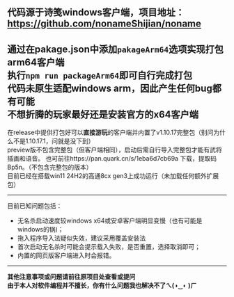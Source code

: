 代码源于诗笺windows客户端，项目地址：https://github.com/nonameShijian/noname  
---
通过在**pakage.json**中添加`pakageArm64`选项实现打包arm64客户端    
执行`npm run packageArm64`即可自行完成打包  
**代码未原生适配windows arm，因此产生任何bug都有可能**     
**不想折腾的玩家最好还是安装官方的x64客户端**
---
在release中提供打包好可以**直接游玩**的客户端并内置了v1.10.17完整包（别问为什么不是1.10.17.1，问就是没下到）  
preview版不包含完整包（但客户端相同），启动后需自行导入完整包才能有武将插画和语音。
也可前往https://pan.quark.cn/s/1eba6d7cb69a 下载，提取码Bp5n。（不包含完整包的版本）    
目前已经在搭载win11 24H2的高通8cx gen3上成功运行（未加载任何额外扩展包） 

---
目前已知问题包括：    
- 无名杀启动速度较windows x64或安卓客户端明显变慢（也有可能是windows的锅)；
- 拖入程序导入法疑似失效，建议采用覆盖安装法    
- 首次启动无名杀时可能会提示载入失败，是否重置，选择取消即可；    
- 内置的网页版客户端进入时会报错。    
---
**其他注意事项或问题请前往原项目处查看或提问**    
**由于本人对软件编程并不擅长，你有什么问题我也解决不了ㄟ(◑‿◐ )ㄏ**
